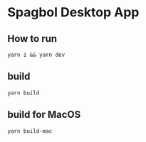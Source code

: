 # Spagbol Desktop App

## How to run
```
yarn i && yarn dev
```

## build 
```
yarn build
```

## build for MacOS
```
yarn build-mac
```
